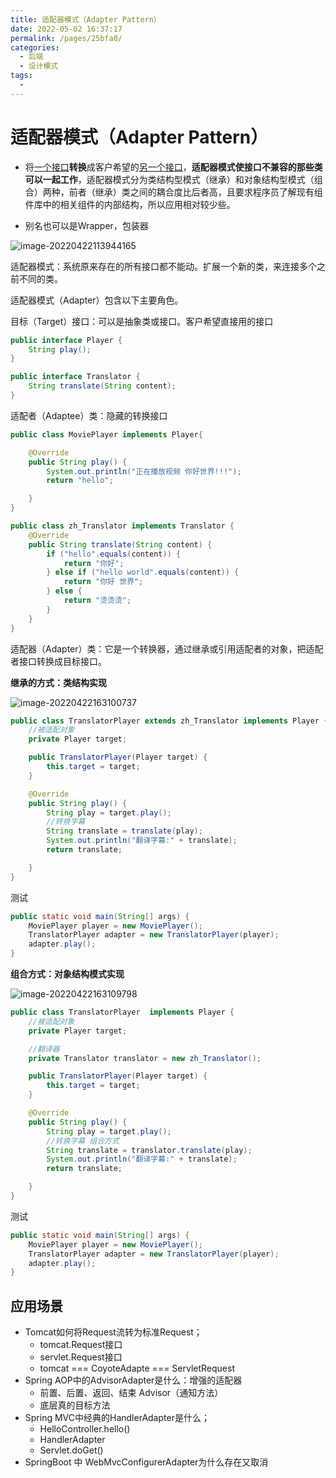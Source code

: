 ```yaml
---
title: 适配器模式（Adapter Pattern）
date: 2022-05-02 16:37:17
permalink: /pages/25bfa0/
categories:
  - 后端
  - 设计模式
tags:
  - 
---
```

# 适配器模式（Adapter Pattern）

- 将<u>一个接口</u>**转换**成客户希望的<u>另一个接口</u>，**适配器模式使接口不兼容的那些类可以一起工作**，适配器模式分为类结构型模式（继承）和对象结构型模式（组合）两种，前者（继承）类之间的耦合度比后者高，且要求程序员了解现有组件库中的相关组件的内部结构，所以应用相对较少些。

- 别名也可以是Wrapper，包装器

![image-20220422113944165](https://cdn.jsdelivr.net/gh/Iekrwh/images/md-images/image-20220422113944165.png)

适配器模式：系统原来存在的所有接口都不能动。扩展一个新的类，来连接多个之前不同的类。

适配器模式（Adapter）包含以下主要角色。

目标（Target）接口：可以是抽象类或接口。客户希望直接用的接口

```java
public interface Player {
    String play();
}

```

```java
public interface Translator {
    String translate(String content);
}

```

适配者（Adaptee）类：隐藏的转换接口

```java
public class MoviePlayer implements Player{

    @Override
    public String play() {
        System.out.println("正在播放视频 你好世界!!!");
        return "hello";

    }
}
```

```java
public class zh_Translator implements Translator {
    @Override
    public String translate(String content) {
        if ("hello".equals(content)) {
            return "你好";
        } else if ("hello world".equals(content)) {
            return "你好 世界";
        } else {
            return "烫烫烫";
        }
    }
}
```

适配器（Adapter）类：它是一个转换器，通过继承或引用适配者的对象，把适配者接口转换成目标接口。

**继承的方式：类结构实现**

![image-20220422163100737](https://cdn.jsdelivr.net/gh/Iekrwh/images/md-images/image-20220422163100737.png)

```java
public class TranslatorPlayer extends zh_Translator implements Player {
    //被适配对象
    private Player target;

    public TranslatorPlayer(Player target) {
        this.target = target;
    }

    @Override
    public String play() {
        String play = target.play();
        //转换字幕
        String translate = translate(play);
        System.out.println("翻译字幕:" + translate);
        return translate;

    }
}
```

测试

```java
public static void main(String[] args) {
    MoviePlayer player = new MoviePlayer();
    TranslatorPlayer adapter = new TranslatorPlayer(player);
    adapter.play();
}
```

**组合方式：对象结构模式实现**

![image-20220422163109798](https://cdn.jsdelivr.net/gh/Iekrwh/images/md-images/image-20220422163109798.png)

```java
public class TranslatorPlayer  implements Player {
    //被适配对象
    private Player target;

    //翻译器
    private Translator translator = new zh_Translator();

    public TranslatorPlayer(Player target) {
        this.target = target;
    }

    @Override
    public String play() {
        String play = target.play();
        //转换字幕 组合方式
        String translate = translator.translate(play);
        System.out.println("翻译字幕:" + translate);
        return translate;

    }
}
```

测试

```java
public static void main(String[] args) {
    MoviePlayer player = new MoviePlayer();
    TranslatorPlayer adapter = new TranslatorPlayer(player);
    adapter.play();
}
```

## 应用场景

- Tomcat如何将Request流转为标准Request；
  - tomcat.Request接口
  - servlet.Request接口
  - tomcat ===  CoyoteAdapte === ServletRequest
- Spring AOP中的AdvisorAdapter是什么：增强的适配器
  - 前置、后置、返回、结束  Advisor（通知方法）
  - 底层真的目标方法
- Spring MVC中经典的HandlerAdapter是什么；
  - HelloController.hello()
  - HandlerAdapter
  - Servlet.doGet()
- SpringBoot 中 WebMvcConfigurerAdapter为什么存在又取消



